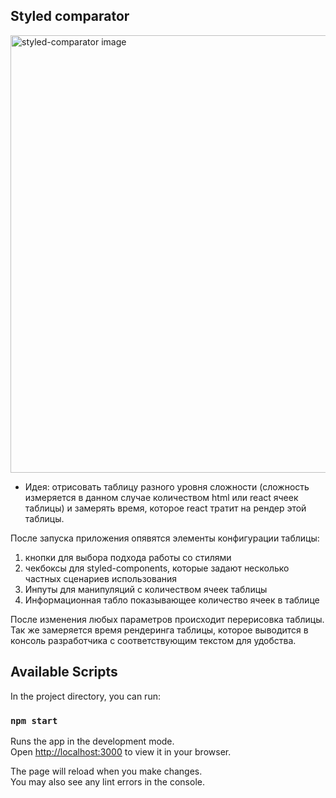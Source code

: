 ## Styled comparator
<img width="700" alt="styled-comparator image" src="https://github.com/user-attachments/assets/3ea0d061-4b55-409f-b7a8-00d91e45c46d">

- Идея: отрисовать таблицу разного уровня сложности (сложность измеряется в данном случае количеством html или react ячеек таблицы) и замерять время, которое react тратит на рендер этой таблицы.

После запуска приложения опявятся элементы конфигурации таблицы:
1) кнопки для выбора подхода работы со стилями
2) чекбоксы для styled-components, которые задают несколько частных сценариев использования
3) Инпуты для манипуляций с количеством ячеек таблицы
4) Информационная табло показывающее количество ячеек в таблице

После изменения любых параметров происходит перерисовка таблицы. Так же замеряется время рендеринга таблицы, которое выводится в консоль разработчика с соответствующим текстом для удобства.

## Available Scripts

In the project directory, you can run:

### `npm start`

Runs the app in the development mode.\
Open [http://localhost:3000](http://localhost:3000) to view it in your browser.

The page will reload when you make changes.\
You may also see any lint errors in the console.
